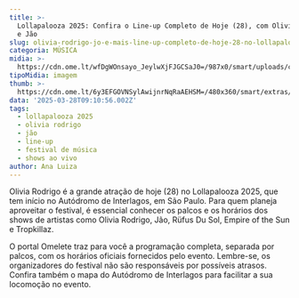 ```yaml
---
title: >-
  Lollapalooza 2025: Confira o Line-up Completo de Hoje (28), com Olivia Rodrigo
  e Jão
slug: olivia-rodrigo-jo-e-mais-line-up-completo-de-hoje-28-no-lollapalooza-2025
categoria: MÚSICA
midia: >-
  https://cdn.ome.lt/wfDgWOnsayo_JeylwXjFJGCSaJ0=/987x0/smart/uploads/conteudo/fotos/olivia_MkJpQ0M.jpg
tipoMidia: imagem
thumb: >-
  https://cdn.ome.lt/6y3EFGOVNSylAwijnrNqRaAEHSM=/480x360/smart/extras/conteudos/olivia_zA9O9Y6.jpg
data: '2025-03-28T09:10:56.002Z'
tags:
  - lollapalooza 2025
  - olivia rodrigo
  - jão
  - line-up
  - festival de música
  - shows ao vivo
author: Ana Luiza
---
```


Olivia Rodrigo é a grande atração de hoje (28) no Lollapalooza 2025, que tem início no Autódromo de Interlagos, em São Paulo. Para quem planeja aproveitar o festival, é essencial conhecer os palcos e os horários dos shows de artistas como Olivia Rodrigo, Jão, Rüfus Du Sol, Empire of the Sun e Tropkillaz.

O portal Omelete traz para você a programação completa, separada por palcos, com os horários oficiais fornecidos pelo evento. Lembre-se, os organizadores do festival não são responsáveis por possíveis atrasos. Confira também o mapa do Autódromo de Interlagos para facilitar a sua locomoção no evento.
